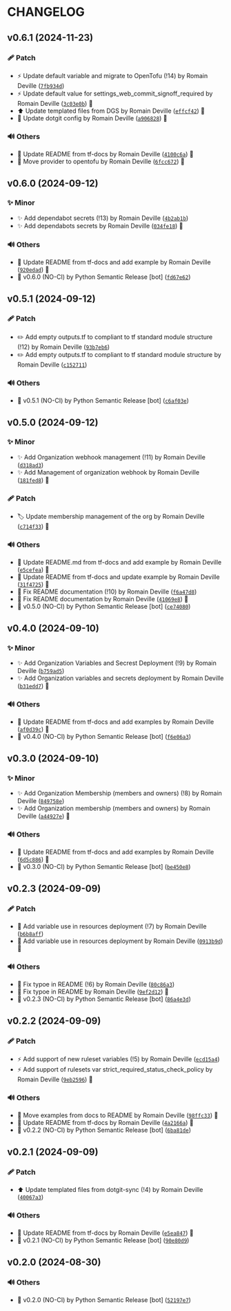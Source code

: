 <!-- markdownlint-disable-file -->
# CHANGELOG

## v0.6.1 (2024-11-23)

### 🩹 Patch

  * ⚡️ Update default variable and migrate to OpenTofu (!14) by Romain Deville ([`7fb934d`](https://framagit.org/rdeville-public/opentofu/github-organization/-/commit/7fb934d241d11a5ba9ec12898196e82f23ae63a1))
  * ⚡️ Update default value for settings_web_commit_signoff_required by Romain Deville ([`3c03e0b`](https://framagit.org/rdeville-public/opentofu/github-organization/-/commit/3c03e0befa0bca6d350d2844fc12d6ce5f460986)) 🔏
  * ⬆️ Update templated files from DGS by Romain Deville ([`effcf42`](https://framagit.org/rdeville-public/opentofu/github-organization/-/commit/effcf42e4b69a3110bfd9a3a8b2c035dfadeff24)) 🔏
  * 🔧 Update dotgit config by Romain Deville ([`a906828`](https://framagit.org/rdeville-public/opentofu/github-organization/-/commit/a906828b420daabeda2326d52892b9928a3cc919)) 🔏

### 🔊 Others

  * 📝 Update README from tf-docs by Romain Deville ([`4100c6a`](https://framagit.org/rdeville-public/opentofu/github-organization/-/commit/4100c6a880cf65049b2049881e91faf203f63ca0)) 🔏
  * 🧱 Move provider to opentofu by Romain Deville ([`6fcc672`](https://framagit.org/rdeville-public/opentofu/github-organization/-/commit/6fcc6721c4522a3567d15c069673685c72be5d43)) 🔏

## v0.6.0 (2024-09-12)

### ✨ Minor

  * ✨ Add dependabot secrets (!13) by Romain Deville ([`4b2ab1b`](https://framagit.org/rdeville-public/opentofu/github-organization/-/commit/4b2ab1bc6b893601f67eec9626a4e53bad23d72a))
  * ✨ Add dependabots secrets by Romain Deville ([`034fe18`](https://framagit.org/rdeville-public/opentofu/github-organization/-/commit/034fe188078631145aea2729a95bb5324117289a)) 🔏

### 🔊 Others

  * 📝 Update README from tf-docs and add example by Romain Deville ([`920edad`](https://framagit.org/rdeville-public/opentofu/github-organization/-/commit/920edadec6447bb3be35394d859d68592b56dccb)) 🔏
  * 🔖 v0.6.0 (NO-CI) by Python Semantic Release [bot] ([`fd67e62`](https://framagit.org/rdeville-public/opentofu/github-organization/-/commit/fd67e62e5e07de1ab37997419fa3cb1c6ddfc399))

## v0.5.1 (2024-09-12)

### 🩹 Patch

  * ✏️ Add empty outputs.tf to compliant to tf standard module structure (!12) by Romain Deville ([`93b7eb6`](https://framagit.org/rdeville-public/opentofu/github-organization/-/commit/93b7eb63b929635ca1639b876ae197e876b4f38a))
  * ✏️ Add empty outputs.tf to compliant to tf standard module structure by Romain Deville ([`c152711`](https://framagit.org/rdeville-public/opentofu/github-organization/-/commit/c152711d27e34aff57a5b2847f05b5515f598388))

### 🔊 Others

  * 🔖 v0.5.1 (NO-CI) by Python Semantic Release [bot] ([`c6af03e`](https://framagit.org/rdeville-public/opentofu/github-organization/-/commit/c6af03e52614b331e026a602bd1e2293f14a10b5))

## v0.5.0 (2024-09-12)

### ✨ Minor

  * ✨ Add Organization webhook management (!11) by Romain Deville ([`d318ad3`](https://framagit.org/rdeville-public/opentofu/github-organization/-/commit/d318ad31c53da91404c7e18dd983af629374bf33))
  * ✨ Add Management of organization webhook by Romain Deville ([`181fed8`](https://framagit.org/rdeville-public/opentofu/github-organization/-/commit/181fed89b7ce79a378b35457c0c1ed411802165d)) 🔏

### 🩹 Patch

  * 🏷️ Update membership management of the org by Romain Deville ([`c714f33`](https://framagit.org/rdeville-public/opentofu/github-organization/-/commit/c714f333610ebe202fcdfe28c68cebad30329d68)) 🔏

### 🔊 Others

  * 📝 Update README.md from tf-docs and add example by Romain Deville ([`e5cefea`](https://framagit.org/rdeville-public/opentofu/github-organization/-/commit/e5cefea05b958a42936dfcaccd476260be93668c)) 🔏
  * 📝 Update README from tf-docs and update example by Romain Deville ([`31f4725`](https://framagit.org/rdeville-public/opentofu/github-organization/-/commit/31f472568376b6997ab7221ebd94299ed0496658)) 🔏
  * 📝 Fix README documentation (!10) by Romain Deville ([`f6a47d8`](https://framagit.org/rdeville-public/opentofu/github-organization/-/commit/f6a47d8623a5445fb69f87b77301367b8497ed37))
  * 📝 Fix README documentation by Romain Deville ([`41069e8`](https://framagit.org/rdeville-public/opentofu/github-organization/-/commit/41069e89a3b174b2cb6f9a6b013c8720e3ade49d)) 🔏
  * 🔖 v0.5.0 (NO-CI) by Python Semantic Release [bot] ([`ce74080`](https://framagit.org/rdeville-public/opentofu/github-organization/-/commit/ce7408070754fcced006dd6c88caed62f4e31241))

## v0.4.0 (2024-09-10)

### ✨ Minor

  * ✨ Add Organization Variables and Secrest Deployment (!9) by Romain Deville ([`b759ad5`](https://framagit.org/rdeville-public/opentofu/github-organization/-/commit/b759ad571524f34c08d4da1faf902510eda8bb25))
  * ✨ Add Organization variables and secrets deployment by Romain Deville ([`b31edd7`](https://framagit.org/rdeville-public/opentofu/github-organization/-/commit/b31edd7e4bd1dfe55bf0460fe13e7f1cb17a7daf)) 🔏

### 🔊 Others

  * 📝 Update README from tf-docs and add examples by Romain Deville ([`af0d39c`](https://framagit.org/rdeville-public/opentofu/github-organization/-/commit/af0d39ca54ed2c47e6fa5865fa7ed9120fdc78f8)) 🔏
  * 🔖 v0.4.0 (NO-CI) by Python Semantic Release [bot] ([`f6e06a3`](https://framagit.org/rdeville-public/opentofu/github-organization/-/commit/f6e06a33e1b9285c3f043d60241c44646f089b40))

## v0.3.0 (2024-09-10)

### ✨ Minor

  * ✨ Add Organization Membership (members and owners) (!8) by Romain Deville ([`849758e`](https://framagit.org/rdeville-public/opentofu/github-organization/-/commit/849758eb6f568ff0e4a88ae980651bba4a45f04d))
  * ✨ Add Organization membership (members and owners) by Romain Deville ([`a44927e`](https://framagit.org/rdeville-public/opentofu/github-organization/-/commit/a44927ee05ab0557ae270b9ab0523fb1aea00860)) 🔏

### 🔊 Others

  * 📝 Update README from tf-docs and add examples by Romain Deville ([`6d5c886`](https://framagit.org/rdeville-public/opentofu/github-organization/-/commit/6d5c8869b75902c62c5dca9f425472c6a60bf8fe)) 🔏
  * 🔖 v0.3.0 (NO-CI) by Python Semantic Release [bot] ([`be450e8`](https://framagit.org/rdeville-public/opentofu/github-organization/-/commit/be450e87171fc0850ed58c19b688835ad869b40c))

## v0.2.3 (2024-09-09)

### 🩹 Patch

  * 🐛 Add variable use in resources deployment (!7) by Romain Deville ([`b6b8aff`](https://framagit.org/rdeville-public/opentofu/github-organization/-/commit/b6b8affcb5891dfc985ed41adbe809bc47c79fad))
  * 🐛 Add variable use in resources deployment by Romain Deville ([`0913b9d`](https://framagit.org/rdeville-public/opentofu/github-organization/-/commit/0913b9d80abd9c0c4a583bec8739a24f4b87746b)) 🔏

### 🔊 Others

  * 📝 Fix typoe in README (!6) by Romain Deville ([`80c86a3`](https://framagit.org/rdeville-public/opentofu/github-organization/-/commit/80c86a36c876deb572a13e2e19ef7744f294d428))
  * 📝 Fix typoe in README by Romain Deville ([`9ef2d12`](https://framagit.org/rdeville-public/opentofu/github-organization/-/commit/9ef2d1244a0f5b804dc41a8e4b491d1540b2a403)) 🔏
  * 🔖 v0.2.3 (NO-CI) by Python Semantic Release [bot] ([`86a4e3d`](https://framagit.org/rdeville-public/opentofu/github-organization/-/commit/86a4e3d80b0bba9339d2ee50a14f70cb4ca09be5))

## v0.2.2 (2024-09-09)

### 🩹 Patch

  * ⚡️ Add support of new ruleset variables (!5) by Romain Deville ([`ecd15a4`](https://framagit.org/rdeville-public/opentofu/github-organization/-/commit/ecd15a4a96b138a86833b786bb4f63af79138c92))
  * ⚡️ Add support of rulesets var strict_required_status_check_policy by Romain Deville ([`9eb2596`](https://framagit.org/rdeville-public/opentofu/github-organization/-/commit/9eb25960b94b79d78e7e6b59ae712daa2cc062e8)) 🔏

### 🔊 Others

  * 📝 Move examples from docs to README by Romain Deville ([`98ffc33`](https://framagit.org/rdeville-public/opentofu/github-organization/-/commit/98ffc332ba5b5786295c9b9ea01f7ba6bc0b67e1)) 🔏
  * 📝 Update README from tf-docs by Romain Deville ([`4a2166a`](https://framagit.org/rdeville-public/opentofu/github-organization/-/commit/4a2166af08111be430e8609a0c6a87d01b18fb3f)) 🔏
  * 🔖 v0.2.2 (NO-CI) by Python Semantic Release [bot] ([`6ba81de`](https://framagit.org/rdeville-public/opentofu/github-organization/-/commit/6ba81deab21430c3eb66fb0508185863f0446b43))

## v0.2.1 (2024-09-09)

### 🩹 Patch

  * ⬆️ Update templated files from dotgit-sync (!4) by Romain Deville ([`40067a3`](https://framagit.org/rdeville-public/opentofu/github-organization/-/commit/40067a39d2d9ab356484bd046dab719c143a8162))

### 🔊 Others

  * 📝 Update README from tf-docs by Romain Deville ([`e5ea847`](https://framagit.org/rdeville-public/opentofu/github-organization/-/commit/e5ea8474c054c73e9f59e20b44ce7885ba71c368)) 🔏
  * 🔖 v0.2.1 (NO-CI) by Python Semantic Release [bot] ([`90e80d9`](https://framagit.org/rdeville-public/opentofu/github-organization/-/commit/90e80d99a94bbacb850abb1a26a51871a952bea2))

## v0.2.0 (2024-08-30)

### 🔊 Others

  * 🔖 v0.2.0 (NO-CI) by Python Semantic Release [bot] ([`52197e7`](https://framagit.org/rdeville-public/opentofu/github-organization/-/commit/52197e796ce7d8523b8cf39436ca059e9df8d2b8))
